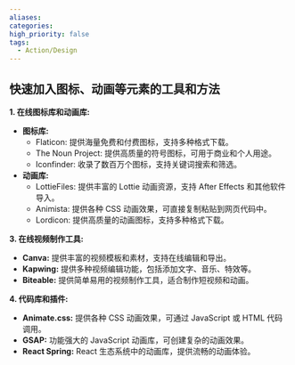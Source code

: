 ```yaml
---
aliases: 
categories: 
high_priority: false
tags:
  - Action/Design
---
```

## 快速加入图标、动画等元素的工具和方法

**1. 在线图标库和动画库:**
* **图标库:** 
    * Flaticon: 提供海量免费和付费图标，支持多种格式下载。
    * The Noun Project: 提供高质量的符号图标，可用于商业和个人用途。
    * Iconfinder: 收录了数百万个图标，支持关键词搜索和筛选。
* **动画库:**
    * LottieFiles: 提供丰富的 Lottie 动画资源，支持 After Effects 和其他软件导入。
    * Animista: 提供各种 CSS 动画效果，可直接复制粘贴到网页代码中。
    * Lordicon: 提供高质量的动画图标，支持多种格式下载。

**3. 在线视频制作工具:**
* **Canva:** 提供丰富的视频模板和素材，支持在线编辑和导出。
* **Kapwing:** 提供多种视频编辑功能，包括添加文字、音乐、特效等。
* **Biteable:** 提供简单易用的视频制作工具，适合制作短视频和动画。

**4. 代码库和插件:**
* **Animate.css:** 提供各种 CSS 动画效果，可通过 JavaScript 或 HTML 代码调用。
* **GSAP:** 功能强大的 JavaScript 动画库，可创建复杂的动画效果。
* **React Spring:** React 生态系统中的动画库，提供流畅的动画体验。
